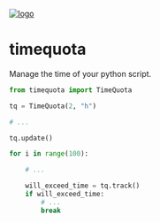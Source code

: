 [![logo](https://user-images.githubusercontent.com/43105734/136433076-bcbcf0d3-a772-443b-9842-3547102dfd34.png)](https://aravrs.github.io/timequota/)

# timequota

Manage the time of your python script.

```python
from timequota import TimeQuota

tq = TimeQuota(2, "h")

# ...

tq.update()

for i in range(100):

    # ...

    will_exceed_time = tq.track()
    if will_exceed_time:
        # ...
        break
```
